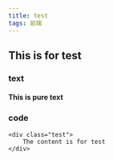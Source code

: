 ```yaml
---
title: test
tags: 前端
---
```

## This is for test
### text
#### This is pure text

### code
    <div class="test">
        The content is for test
    </div>
